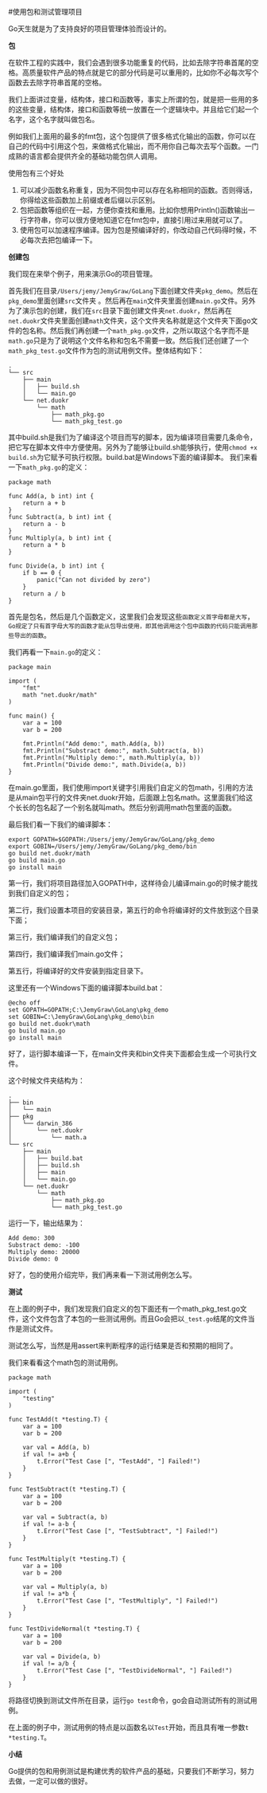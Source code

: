 #使用包和测试管理项目

Go天生就是为了支持良好的项目管理体验而设计的。

**包**

在软件工程的实践中，我们会遇到很多功能重复的代码，比如去除字符串首尾的空格。高质量软件产品的特点就是它的部分代码是可以重用的，比如你不必每次写个函数去去除字符串首尾的空格。

我们上面讲过变量，结构体，接口和函数等，事实上所谓的包，就是把一些用的多的这些变量，结构体，接口和函数等统一放置在一个逻辑块中。并且给它们起一个名字，这个名字就叫做包名。

例如我们上面用的最多的fmt包，这个包提供了很多格式化输出的函数，你可以在自己的代码中引用这个包，来做格式化输出，而不用你自己每次去写个函数。一门成熟的语言都会提供齐全的基础功能包供人调用。

使用包有三个好处

1. 可以减少函数名称重复，因为不同包中可以存在名称相同的函数。否则得话，你得给这些函数加上前缀或者后缀以示区别。
2. 包把函数等组织在一起，方便你查找和重用。比如你想用Println()函数输出一行字符串，你可以很方便地知道它在fmt包中，直接引用过来用就可以了。
3. 使用包可以加速程序编译。因为包是预编译好的，你改动自己代码得时候，不必每次去把包编译一下。

**创建包**

我们现在来举个例子，用来演示Go的项目管理。

首先我们在目录`/Users/jemy/JemyGraw/GoLang`下面创建文件夹`pkg_demo`。然后在`pkg_demo`里面创建`src`文件夹
。然后再在`main`文件夹里面创建`main.go`文件。另外为了演示包的创建，我们在`src`目录下面创建文件夹`net.duokr`，然后再在`net.duokr`文件夹里面创建`math`文件夹，这个文件夹名称就是这个文件夹下面go文件的包名称。然后我们再创建一个`math_pkg.go`文件，之所以取这个名字而不是`math.go`只是为了说明这个文件名称和包名不需要一致。然后我们还创建了一个`math_pkg_test.go`文件作为包的测试用例文件。整体结构如下：

	.
	└── src
	    ├── main
	    │   ├── build.sh
	    │   └── main.go
	    └── net.duokr
	        └── math
	            ├── math_pkg.go
	            └── math_pkg_test.go


其中build.sh是我们为了编译这个项目而写的脚本，因为编译项目需要几条命令，把它写在脚本文件中方便使用。另外为了能够让build.sh能够执行，使用`chmod +x build.sh`为它赋予可执行权限。build.bat是Windows下面的编译脚本。
我们来看一下`math_pkg.go`的定义：

	package math

	func Add(a, b int) int {
		return a + b
	}
	func Subtract(a, b int) int {
		return a - b
	}
	func Multiply(a, b int) int {
		return a * b
	}

	func Divide(a, b int) int {
		if b == 0 {
			panic("Can not divided by zero")
		}
		return a / b
	}
		
首先是包名，然后是几个函数定义，这里我们会发现这些`函数定义首字母都是大写`，`Go规定了只有首字母大写的函数才能从包导出使用，即其他调用这个包中函数的代码只能调用那些导出的函数`。

我们再看一下`main.go`的定义：

	package main

	import (
		"fmt"
		math "net.duokr/math"
	)

	func main() {
		var a = 100
		var b = 200

		fmt.Println("Add demo:", math.Add(a, b))
		fmt.Println("Substract demo:", math.Subtract(a, b))
		fmt.Println("Multiply demo:", math.Multiply(a, b))
		fmt.Println("Divide demo:", math.Divide(a, b))
	}

在main.go里面，我们使用import关键字引用我们自定义的包math，引用的方法是从main包平行的文件夹net.duokr开始，后面跟上包名math。这里面我们给这个长长的包名起了一个别名就叫math。然后分别调用math包里面的函数。

最后我们看一下我们的编译脚本：

	export GOPATH=$GOPATH:/Users/jemy/JemyGraw/GoLang/pkg_demo
	export GOBIN=/Users/jemy/JemyGraw/GoLang/pkg_demo/bin
	go build net.duokr/math
	go build main.go
	go install main

第一行，我们将项目路径加入GOPATH中，这样待会儿编译main.go的时候才能找到我们自定义的包；

第二行，我们设置本项目的安装目录，第五行的命令将编译好的文件放到这个目录下面；

第三行，我们编译我们的自定义包；

第四行，我们编译我们main.go文件；

第五行，将编译好的文件安装到指定目录下。

这里还有一个Windows下面的编译脚本build.bat：

	@echo off
	set GOPATH=GOPATH;C:\JemyGraw\GoLang\pkg_demo
	set GOBIN=C:\JemyGraw\GoLang\pkg_demo\bin
	go build net.duokr\math
	go build main.go
	go install main

好了，运行脚本编译一下，在main文件夹和bin文件夹下面都会生成一个可执行文件。

这个时候文件夹结构为：

	.
	├── bin
	│   └── main
	├── pkg
	│   └── darwin_386
	│       └── net.duokr
	│           └── math.a
	└── src
	    ├── main
	    │   ├── build.bat
	    │   ├── build.sh
	    │   ├── main
	    │   └── main.go
	    └── net.duokr
	        └── math
	            ├── math_pkg.go
	            └── math_pkg_test.go

运行一下，输出结果为：

	Add demo: 300
	Substract demo: -100
	Multiply demo: 20000
	Divide demo: 0
	
好了，包的使用介绍完毕，我们再来看一下测试用例怎么写。

**测试**

在上面的例子中，我们发现我们自定义的包下面还有一个math_pkg_test.go文件，这个文件包含了本包的一些测试用例。而且Go会把以`_test.go`结尾的文件当作是测试文件。

测试怎么写，当然是用assert来判断程序的运行结果是否和预期的相同了。

我们来看看这个math包的测试用例。

	package math

	import (
		"testing"
	)

	func TestAdd(t *testing.T) {
		var a = 100
		var b = 200

		var val = Add(a, b)
		if val != a+b {
			t.Error("Test Case [", "TestAdd", "] Failed!")
		}
	}

	func TestSubtract(t *testing.T) {
		var a = 100
		var b = 200

		var val = Subtract(a, b)
		if val != a-b {
			t.Error("Test Case [", "TestSubtract", "] Failed!")
		}
	}

	func TestMultiply(t *testing.T) {
		var a = 100
		var b = 200

		var val = Multiply(a, b)
		if val != a*b {
			t.Error("Test Case [", "TestMultiply", "] Failed!")
		}
	}

	func TestDivideNormal(t *testing.T) {
		var a = 100
		var b = 200

		var val = Divide(a, b)
		if val != a/b {
			t.Error("Test Case [", "TestDivideNormal", "] Failed!")
		}
	}

将路径切换到测试文件所在目录，运行`go test`命令，go会自动测试所有的测试用例。

在上面的例子中，测试用例的特点是以函数名以`Test`开始，而且具有唯一参数`t *testing.T`。

**小结**

Go提供的包和用例测试是构建优秀的软件产品的基础，只要我们不断学习，努力去做，一定可以做的很好。
	

